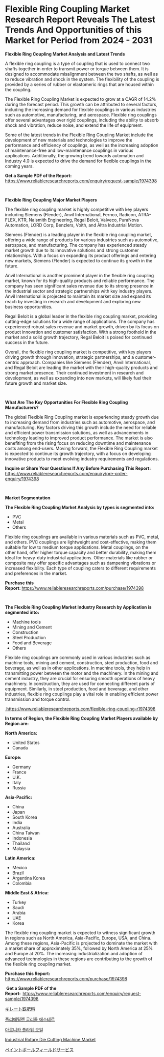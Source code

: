 <p><h1>Flexible Ring Coupling Market Research Report Reveals The Latest Trends And Opportunities of this Market for Period from 2024 - 2031</h1></p><p><strong>Flexible Ring Coupling Market Analysis and Latest Trends</strong></p>
<p><p>A flexible ring coupling is a type of coupling that is used to connect two shafts together in order to transmit power or torque between them. It is designed to accommodate misalignment between the two shafts, as well as to reduce vibration and shock in the system. The flexibility of the coupling is provided by a series of rubber or elastomeric rings that are housed within the coupling.</p><p>The Flexible Ring Coupling Market is expected to grow at a CAGR of 14.2% during the forecast period. This growth can be attributed to several factors, including the increasing demand for flexible couplings in various industries such as automotive, manufacturing, and aerospace. Flexible ring couplings offer several advantages over rigid couplings, including the ability to absorb shock and vibration, reduce noise, and extend the life of equipment.</p><p>Some of the latest trends in the Flexible Ring Coupling Market include the development of new materials and technologies to improve the performance and efficiency of couplings, as well as the increasing adoption of maintenance-free and low-maintenance couplings in various applications. Additionally, the growing trend towards automation and Industry 4.0 is expected to drive the demand for flexible couplings in the coming years.</p></p>
<p><strong>Get a Sample PDF of the Report:&nbsp;</strong> <a href="https://www.reliableresearchreports.com/enquiry/request-sample/1974398">https://www.reliableresearchreports.com/enquiry/request-sample/1974398</a></p>
<p>&nbsp;</p>
<p><strong>Flexible Ring Coupling Major Market Players</strong></p>
<p><p>The flexible ring coupling market is highly competitive with key players including Siemens (Flender), Anvil International, Fernco, Radicon, ATRA-FLEX, KTR, Naismith Engineering, Regal Beloit, Valveco, PuraNova Automation, LORD Corp, Benzlers, Voith, and Altra Industrial Motion.</p><p>Siemens (Flender) is a leading player in the flexible ring coupling market, offering a wide range of products for various industries such as automotive, aerospace, and manufacturing. The company has experienced steady market growth due to its innovative solutions and strong customer relationships. With a focus on expanding its product offerings and entering new markets, Siemens (Flender) is expected to continue its growth in the future.</p><p>Anvil International is another prominent player in the flexible ring coupling market, known for its high-quality products and reliable performance. The company has seen significant sales revenue due to its strong presence in the industrial sector and strategic partnerships with key industry players. Anvil International is projected to maintain its market size and expand its reach by investing in research and development and exploring new business opportunities.</p><p>Regal Beloit is a global leader in the flexible ring coupling market, providing cutting-edge solutions for a wide range of applications. The company has experienced robust sales revenue and market growth, driven by its focus on product innovation and customer satisfaction. With a strong foothold in the market and a solid growth trajectory, Regal Beloit is poised for continued success in the future.</p><p>Overall, the flexible ring coupling market is competitive, with key players driving growth through innovation, strategic partnerships, and a customer-centric approach. Companies like Siemens (Flender), Anvil International, and Regal Beloit are leading the market with their high-quality products and strong market presence. Their continued investment in research and development, as well as expanding into new markets, will likely fuel their future growth and market size.</p></p>
<p>&nbsp;</p>
<p><strong>What Are The Key Opportunities For Flexible Ring Coupling Manufacturers?</strong></p>
<p><p>The global Flexible Ring Coupling market is experiencing steady growth due to increasing demand from industries such as automotive, aerospace, and manufacturing. Key factors driving this growth include the need for reliable and efficient power transmission solutions, as well as advancements in technology leading to improved product performance. The market is also benefiting from the rising focus on reducing downtime and maintenance costs among end-users. Moving forward, the Flexible Ring Coupling market is expected to continue its growth trajectory, with a focus on developing innovative products to meet evolving industry requirements and regulations.</p></p>
<p><strong>Inquire or Share Your Questions If Any Before Purchasing This Report:</strong> <a href="https://www.reliableresearchreports.com/enquiry/pre-order-enquiry/1974398">https://www.reliableresearchreports.com/enquiry/pre-order-enquiry/1974398</a></p>
<p>&nbsp;</p>
<p><strong>Market Segmentation</strong></p>
<p><strong>The Flexible Ring Coupling Market Analysis by types is segmented into:</strong></p>
<p><ul><li>PVC</li><li>Metal</li><li>Others</li></ul></p>
<p><p>Flexible ring couplings are available in various materials such as PVC, metal, and others. PVC couplings are lightweight and cost-effective, making them suitable for low to medium torque applications. Metal couplings, on the other hand, offer higher torque capacity and better durability, making them ideal for heavy-duty industrial applications. Other materials like rubber or composite may offer specific advantages such as dampening vibrations or increased flexibility. Each type of coupling caters to different requirements and preferences in the market.</p></p>
<p><strong>Purchase this Report:&nbsp;</strong><a href="https://www.reliableresearchreports.com/purchase/1974398">https://www.reliableresearchreports.com/purchase/1974398</a></p>
<p>&nbsp;</p>
<p><strong>The Flexible Ring Coupling Market Industry Research by Application is segmented into:</strong></p>
<p><ul><li>Machine tools</li><li>Mining and Cement</li><li>Construction</li><li>Steel Production</li><li>Food and Beverage</li><li>Others</li></ul></p>
<p><p>Flexible ring couplings are commonly used in various industries such as machine tools, mining and cement, construction, steel production, food and beverage, as well as in other applications. In machine tools, they help in transmitting power between the motor and the machinery. In the mining and cement industry, they are crucial for ensuring smooth operations of heavy machinery. In construction, they are used for connecting different parts of equipment. Similarly, in steel production, food and beverage, and other industries, flexible ring couplings play a vital role in enabling efficient power transmission and torque control.</p></p>
<p><a href="https://www.reliableresearchreports.com/flexible-ring-coupling-r1974398">&nbsp;https://www.reliableresearchreports.com/flexible-ring-coupling-r1974398</a></p>
<p><strong>In terms of Region, the Flexible Ring Coupling Market Players available by Region are:</strong></p>
<p>
    <p> <strong> North America: </strong>
        <ul>
            <li>United States</li>
            <li>Canada</li>
        </ul>
        </p> 
    <p> <strong> Europe: </strong>
        <ul>
            <li>Germany</li>
            <li>France</li>
            <li>U.K.</li>
            <li>Italy</li>
            <li>Russia</li>
        </ul>
        </p> 
    <p> <strong> Asia-Pacific: </strong>
        <ul>
            <li>China</li>
            <li>Japan</li>
            <li>South Korea</li>
            <li>India</li>
            <li>Australia</li>
            <li>China Taiwan</li>
            <li>Indonesia</li>
            <li>Thailand</li>
            <li>Malaysia</li>
        </ul>
        </p> 
    <p> <strong> Latin America: </strong>
        <ul>
            <li>Mexico</li>
            <li>Brazil</li>
            <li>Argentina Korea</li>
            <li>Colombia</li>
        </ul>
        </p> 
    <p> <strong> Middle East & Africa: </strong>
        <ul>
            <li>Turkey</li>
            <li>Saudi</li>
            <li>Arabia</li>
            <li>UAE</li>
            <li>Korea</li>
        </ul>
    </p>
    </p>
<p><p>The flexible ring coupling market is expected to witness significant growth in regions such as North America, Asia-Pacific, Europe, USA, and China. Among these regions, Asia-Pacific is projected to dominate the market with a market share of approximately 35%, followed by North America at 25% and Europe at 20%. The increasing industrialization and adoption of advanced technologies in these regions are contributing to the growth of the flexible ring coupling market.</p></p>
<p><strong>Purchase this Report: </strong><a href="https://www.reliableresearchreports.com/purchase/1974398">https://www.reliableresearchreports.com/purchase/1974398</a></p>
<p>&nbsp;<strong>Get a Sample PDF of the Report:&nbsp;&nbsp;</strong><a href="https://www.reliableresearchreports.com/enquiry/request-sample/1974398">https://www.reliableresearchreports.com/enquiry/request-sample/1974398</a></p>
<p><strong></strong></p>
<p><p><a href="https://medium.com/@isabeleterson7845/%E3%82%AD%E3%83%AC%E3%83%BC%E3%83%88%E9%89%84%E8%82%A5%E6%96%99%E5%B8%82%E5%A0%B4-%E5%B8%82%E5%A0%B4cagr-%E5%B8%82%E5%A0%B4%E5%8B%95%E5%90%91-%E3%81%8A%E3%82%88%E3%81%B3%E6%88%90%E9%95%B7%E6%88%A6%E7%95%A5%E3%81%AB%E9%96%A2%E3%81%99%E3%82%8B%E3%82%A4%E3%83%B3%E3%82%B5%E3%82%A4%E3%83%88-eefa2322683c">キレート鉄肥料</a></p><p><a href="https://medium.com/@munchkin678568/%ED%8F%B4%EB%A6%AC%EC%97%90%ED%8B%B8%EB%A0%8C-%EA%B8%80%EB%A6%AC%EC%BD%9C-%EC%97%90%EC%8A%A4%ED%85%8C%EB%A5%B4-%EC%8B%9C%EC%9E%A5%EC%9D%80-%EC%8B%9C%EC%9E%A5-%EC%A0%90%EC%9C%A0%EC%9C%A8-%EC%8B%9C%EC%9E%A5-%EB%8F%99%ED%96%A5-%EB%B0%8F-%EC%8B%9C%EC%9E%A5-%EC%84%B1%EC%9E%A5%EC%97%90-%EB%8C%80%ED%95%9C-%EC%A0%95%EB%B3%B4%EB%A5%BC-%EC%A0%9C%EA%B3%B5%ED%95%A9%EB%8B%88%EB%8B%A4-bbe8275b2863">폴리에틸렌 글리콜 에스테르</a></p><p><a href="https://medium.com/@eltaroberts01/%EC%95%84%EB%A5%B4%EB%8B%88%EC%B9%B4-%EA%BD%83-%EC%98%A4%EC%9D%BC-%EC%8B%9C%EC%9E%A5-%EC%A2%85%EB%A5%98-%EC%9D%91%EC%9A%A9-%EB%B0%8F-%EC%A7%80%EB%A6%AC%EC%97%90-%EB%94%B0%EB%A5%B8-%EC%A2%85%ED%95%A9-%ED%8F%89%EA%B0%80-f432a152b9a6">아르니카 플라워 오일</a></p><p><a href="https://www.linkedin.com/pulse/industrial-rotary-die-cutting-machine-market-outlook-industry-qbide?trackingId=qcg60%2Bhoti8VUI01klum%2Bw%3D%3D">Industrial Rotary Die Cutting Machine Market</a></p><p><a href="https://medium.com/@hiramzulauf/%E3%83%9A%E3%82%A4%E3%83%B3%E3%83%88%E3%83%9C%E3%83%BC%E3%83%AB%E3%83%95%E3%82%A3%E3%83%BC%E3%83%AB%E3%83%89%E3%82%B5%E3%83%BC%E3%83%93%E3%82%B9%E5%B8%82%E5%A0%B4%E3%81%AF-%E5%B8%82%E5%A0%B4%E3%82%B7%E3%82%A7%E3%82%A2-%E5%B8%82%E5%A0%B4%E3%83%88%E3%83%AC%E3%83%B3%E3%83%89-%E5%B8%82%E5%A0%B4%E6%88%90%E9%95%B7%E3%81%AB%E9%96%A2%E3%81%99%E3%82%8B%E6%83%85%E5%A0%B1%E3%82%92%E6%8F%90%E4%BE%9B%E3%81%97%E3%81%A6%E3%81%84%E3%81%BE%E3%81%99-b417dd54f54f">ペイントボールフィールドサービス</a></p></p>
